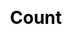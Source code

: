---
title: Count
description: |
  A simple word and character count tool
screenshots:
  - /images/projects/count.png
thumbnail: /images/projects/count.png
link: count.taravancil.com
srcLink: github.com/taravancil/count
css: /css/projects.min.css
---